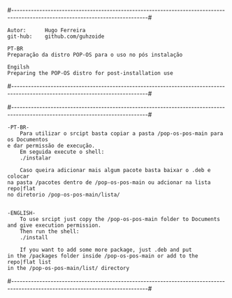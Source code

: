 #------------------------------------------------------------------------------------------------------------------------------#

	Autor:		Hugo Ferreira                                                       
	git-hub:	github.com/guhzoide                                                     

	PT-BR
	Preparação da distro POP-OS para o uso no pós instalação  
	
	Engilsh
	Preparing the POP-OS distro for post-installation use
#------------------------------------------------------------------------------------------------------------------------------#

#------------------------------------------------------------------------------------------------------------------------------#
	
	-PT-BR-                                                                                  
 		Para utilizar o srcipt basta copiar a pasta /pop-os-pos-main para os Documentos  
	e dar permissão de execução.                                                       
  		Em seguida execute o shell:                                                      
  		./instalar                                                                       
                                                                                   
  		Caso queira adicionar mais algum pacote basta baixar o .deb e colocar            
	na pasta /pacotes dentro de /pop-os-pos-main ou adcionar na lista repo|flat        
	no diretorio /pop-os-pos-main/lista/                                               


	-ENGLISH-
		To use srcipt just copy the /pop-os-pos-main folder to Documents
	and give execution permission.
  		Then run the shell:
  		./install
                                                                                   
  		If you want to add some more package, just .deb and put
	in the /packages folder inside /pop-os-pos-main or add to the repo|flat list
	in the /pop-os-pos-main/list/ directory
#------------------------------------------------------------------------------------------------------------------------------#
